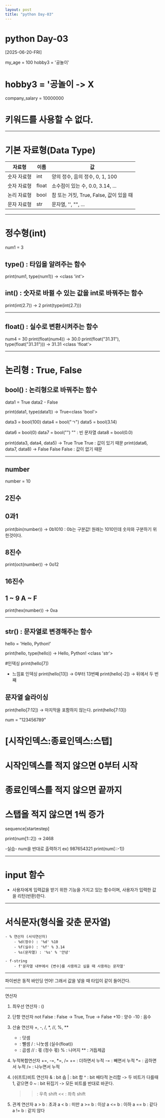 ```yaml
---
layout: post
title: "python Day-03"
---
```


# python Day-03

[2025-06-20-FRI]

my_age = 100
hobby3 = '공놀이'
# hobby3 = '공놀이 -> X
company_salary = 10000000

# 키워드를 사용할 수 없다.

---

# 기본 자료형(Data Type)
| 자료형 | 이름 | 값 |
|----|----|----|
| 숫자 자료형 | int |  양의 정수, 음의 정수, 0, 1, 100 |
| 숫자 자료형 | float | 소수점이 있는 수, 0.0, 3.14, ... |
| 논리 자료형 | bool | 참 또는 거짓, True, False, 값이 있을 때 |
| 문자 자료형 | str | 문자열, '', "", ... |


---

# 정수형(int)
num1 = 3

## type() : 타입을 알려주는 함수
print(num1, type(num1)) -> <class 'int'>

## int() : 숫자로 바뀔 수 있는 값을 int로 바꿔주는 함수
print(int(2.7)) -> 2
print(type(int(2.7)))


---

## float() : 실수로 변환시켜주는 함수
num4 = 30
print(float(num4)) -> 30.0
print(float("31.31"), type(float("31.31"))) -> 31.31 <class 'float'>

---

# 논리형 : True, False
## bool() : 논리형으로 바꿔주는 함수
data1 = True
data2 - False

print(data1, type(data1)) -> True<class 'bool'>

data3 = bool(100)
data4 = bool("ㄱ")
data5 = bool(3.14)

data6 = bool(0)
data7 = bool("") "" : 빈 문자열
data8 = bool(0.0)

print(data3, data4, data5) -> True True True : 값이 있기 때문
print(data6, data7, data8) -> False False False :  값이 없기 때문

---

## number
number = 10

## 2진수
## 0과1
print(bin(number)) -> 0b1010 : 0b는 구분값! 원래는 1010인데 숫자와 구분하기 위한것이다.

## 8진수
print(oct(number)) -> 0o12

## 16진수
## 1 ~ 9 A ~ F
print(hex(number)) -> 0xa

---

## str() : 문자열로 변경해주는 함수
hello = 'Hello, Python!'

print(hello, type(hello)) -> Hello, Python! <class 'str'>

#인덱싱
print(hello[7])

- 느낌표 인덱싱
print(hello[13]) -> 0부터 13번째
print(hello[-2]) -> 뒤에서 두 번째

## 문자열 슬라이싱
print(hello[7:12]) -> 마지막을 포함하지 않는다.
print(hello[7:13])

num =  "123456789"
# [시작인덱스:종료인덱스:스탭]
# 시작인덱스를 적지 않으면 0부터 시작
# 종료인덱스를 적지 않으면 끝까지
# 스탭을 적지 않으면 1씩 증가
sequence[start:end:step]

print(num[1::2]) -> 2468

-실습-
num을 반대로 출력하기
ex) 987654321
print(num[::-1])

---

# input 함수
- 사용자에게 입력값을 받기 위한 기능을 가지고 있는 함수이며,
사용자가 입력한 값을 리턴(반환)한다.

---

# 서식문자(형식을 갖춘 문자열)
    - % 연산자 (서식연산자)
        - %d(정수) : '%d' %10
        - %f(실수) : '%f' % 3.14
        - %s(문자열) : '%s' % '안녕'

    - f-string
        - f'문자열 내부에서 {변수}를 사용하고 싶을 때 사용하는 문자열'


---

파이썬은 동적 바인딩 언어!
그래서 값을 넣을 때 타입이 같이 들어간다.

---

연산자
1. 최우선 연산자 : ()
2. 단항 연산자 
	not False : False -> True, True -> False
	+10 : 양수
	-10 : 음수

3. 산술 연산자
	+, -, /, *, //, %, **
	+ : 덧셈
	- : 뺄셈
	/ : 나눗셈 (실수(float))
	* : 곱셈
	// : 몫 (정수 몫)
	% : 나머지
	** : 거듭제곱

4. 누적복합연산자
	+=, -=, *=, /=
	+= : 더하면서 누적
	-= : 빼면서 누적
	*= : 곱하면서 누적
	/= : 나누면서 누적

4) (쉬프트)비트 연산자
	& : bit 솝
	| : bit 합
	^ : bit 배타적 논리합 -> 두 비트가 다를때 1, 같으면 0
	~ : bit 뒤집기 -> 모든 비트를 반대로 바꾼다.
	>> : 우측 shift
	<< : 좌측 shift

5. 관계 연산자
	a > b : 초과
	a < b : 미만
	a >= b : 이상
	a <= b : 이하
	a == b : 같다
	a != b : 같지 않다




